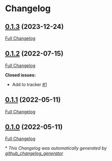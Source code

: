 # Changelog

## [0.1.3](https://github.com/buluma/ansible-role-dsvpn/tree/0.1.3) (2023-12-24)

[Full Changelog](https://github.com/buluma/ansible-role-dsvpn/compare/0.1.2...0.1.3)

## [0.1.2](https://github.com/buluma/ansible-role-dsvpn/tree/0.1.2) (2022-07-15)

[Full Changelog](https://github.com/buluma/ansible-role-dsvpn/compare/0.1.1...0.1.2)

**Closed issues:**

- Add to tracker [\#1](https://github.com/buluma/ansible-role-dsvpn/issues/1)

## [0.1.1](https://github.com/buluma/ansible-role-dsvpn/tree/0.1.1) (2022-05-11)

[Full Changelog](https://github.com/buluma/ansible-role-dsvpn/compare/0.1.0...0.1.1)

## [0.1.0](https://github.com/buluma/ansible-role-dsvpn/tree/0.1.0) (2022-05-11)

[Full Changelog](https://github.com/buluma/ansible-role-dsvpn/compare/c6a78e8e4b3a03b5d1ee67b7c85ae7a2afaa7f3e...0.1.0)



\* *This Changelog was automatically generated by [github_changelog_generator](https://github.com/github-changelog-generator/github-changelog-generator)*
